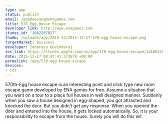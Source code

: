 ```yaml
--- 
type: app
status: publish
email: jagadeesang@enagames.com
title: 570 Egg House Escape
developer_link: http://www.enagames.com
itunes_id: "1062207857"
thumb: /uploads/app/2015-12/2015-12-17-570-egg-house-escape.png
targetMarket: Business
developer: Inbarasu Govindaraj
ios_link: https://itunes.apple.com/us/app/570-egg-house-escape/id1062207857?mt=8
date: 2015-12-17 08:47:41.573678 +00:00
permalink: /app/570-egg-house-escape
devices: 
- ios
---
```


570th-Egg house escape is an interesting point and click type new room escape game developed by ENA games for free. Assume a situation that you went on a tour to a place full houses in well designed manner. Suddenly when you saw a house designed in egg-shaped, you got attracted and knocked the door. But you didn’t get any response. When you opened the door and entered into the house, it gets locked automatically. So, it is your responsibility to escape from the house. Surely you will do this wit
